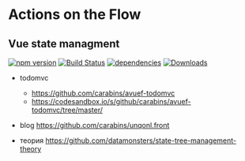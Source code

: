 # Actions on the Flow
## Vue state managment 
[![npm version](https://badge.fury.io/js/avuef.svg)](https://badge.fury.io/js/avuef)
[![Build Status](https://travis-ci.org/carabins/avuef.svg?branch=master)](https://travis-ci.org/carabins/avuef)
[![dependencies](https://david-dm.org/gleba/avuef.svg)](https://david-dm.org/avuef/alak)
[![Downloads](https://img.shields.io/npm/dt/avuef.svg)](https://www.npmjs.com/package/avuef)

 
- todomvc
    - https://github.com/carabins/avuef-todomvc
    - https://codesandbox.io/s/github/carabins/avuef-todomvc/tree/master/

- blog https://github.com/carabins/unqonl.front 

- теория https://github.com/datamonsters/state-tree-management-theory
